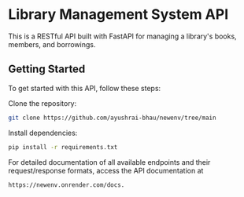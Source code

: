 # Library Management System API

This is a RESTful API built with FastAPI for managing a library's books, members, and borrowings.

## Getting Started

To get started with this API, follow these steps:

 Clone the repository:

   ```bash
   git clone https://github.com/ayushrai-bhau/newenv/tree/main
```

Install dependencies:

   ```bash
 pip install -r requirements.txt

```

For detailed documentation of all available endpoints and their request/response formats, access the API documentation at 
   ```bash
 https://newenv.onrender.com/docs.

```
